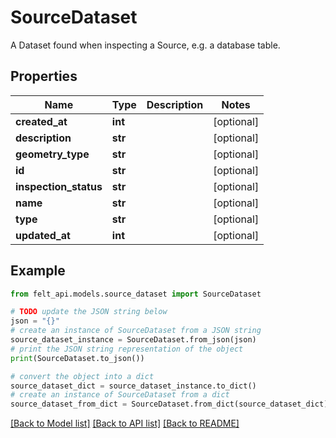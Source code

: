 # SourceDataset

A Dataset found when inspecting a Source, e.g. a database table.

## Properties

Name | Type | Description | Notes
------------ | ------------- | ------------- | -------------
**created_at** | **int** |  | [optional] 
**description** | **str** |  | [optional] 
**geometry_type** | **str** |  | [optional] 
**id** | **str** |  | [optional] 
**inspection_status** | **str** |  | [optional] 
**name** | **str** |  | [optional] 
**type** | **str** |  | [optional] 
**updated_at** | **int** |  | [optional] 

## Example

```python
from felt_api.models.source_dataset import SourceDataset

# TODO update the JSON string below
json = "{}"
# create an instance of SourceDataset from a JSON string
source_dataset_instance = SourceDataset.from_json(json)
# print the JSON string representation of the object
print(SourceDataset.to_json())

# convert the object into a dict
source_dataset_dict = source_dataset_instance.to_dict()
# create an instance of SourceDataset from a dict
source_dataset_from_dict = SourceDataset.from_dict(source_dataset_dict)
```
[[Back to Model list]](../README.md#documentation-for-models) [[Back to API list]](../README.md#documentation-for-api-endpoints) [[Back to README]](../README.md)


